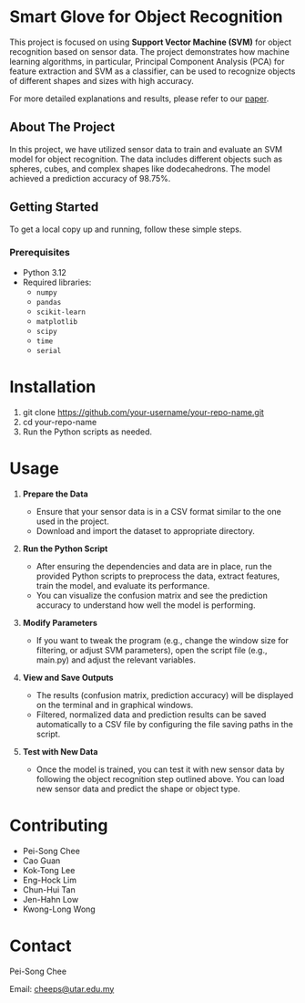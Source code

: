 # Smart Glove for Object Recognition

This project is focused on using **Support Vector Machine (SVM)** for object recognition based on sensor data. The project demonstrates how machine learning algorithms, in particular, Principal Component Analysis (PCA) for feature extraction and SVM as a classifier, can be used to recognize objects of different shapes and sizes with high accuracy.

For more detailed explanations and results, please refer to our [paper](link-to-paper).

## About The Project

In this project, we have utilized sensor data to train and evaluate an SVM model for object recognition. The data includes different objects such as spheres, cubes, and complex shapes like dodecahedrons. The model achieved a prediction accuracy of 98.75%.

## Getting Started

To get a local copy up and running, follow these simple steps.

### Prerequisites

- Python 3.12
- Required libraries: 
  - `numpy`
  - `pandas`
  - `scikit-learn`
  - `matplotlib`
  - `scipy`
  - `time`
  - `serial`


# Installation
1. git clone https://github.com/your-username/your-repo-name.git
2. cd your-repo-name
3. Run the Python scripts as needed.

   
# Usage
1. **Prepare the Data**
   - Ensure that your sensor data is in a CSV format similar to the one used in the project.
   - Download and import the dataset to appropriate directory.

2. **Run the Python Script**
   - After ensuring the dependencies and data are in place, run the provided Python scripts to preprocess the data, extract features, train the model, and evaluate its performance.
   - You can visualize the confusion matrix and see the prediction accuracy to understand how well the model is performing.
  
3. **Modify Parameters**
   - If you want to tweak the program (e.g., change the window size for filtering, or adjust SVM parameters), open the script file (e.g., main.py) and adjust the relevant variables.

4. **View and Save Outputs**
   - The results (confusion matrix, prediction accuracy) will be displayed on the terminal and in graphical windows.
   - Filtered, normalized data and prediction results can be saved automatically to a CSV file by configuring the file saving paths in the script.
     
5. **Test with New Data**
   - Once the model is trained, you can test it with new sensor data by following the object recognition step outlined above. You can load new sensor data and predict the shape or object type.


# Contributing
 - Pei-Song Chee
 - Cao Guan
 - Kok-Tong Lee
 - Eng-Hock Lim
 - Chun-Hui Tan
 - Jen-Hahn Low
 - Kwong-Long Wong


# Contact
Pei-Song Chee

Email: cheeps@utar.edu.my


